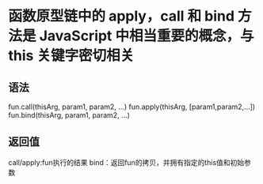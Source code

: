 # 函数原型链中的 apply，call 和 bind 方法是 JavaScript 中相当重要的概念，与 this 关键字密切相关
 ## 语法
  fun.call(thisArg, param1, param2, ...)
  fun.apply(thisArg, [param1,param2,...])
  fun.bind(thisArg, param1, param2, ...)
 ## 返回值
  call/apply:fun执行的结果    bind：返回fun的拷贝，并拥有指定的this值和初始参数
 
